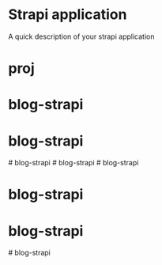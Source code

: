 # Strapi application

A quick description of your strapi application
# proj
# blog-strapi
# blog-strapi
#   b l o g - s t r a p i  
 #   b l o g - s t r a p i  
 # blog-strapi
# blog-strapi
# blog-strapi
#   b l o g - s t r a p i  
 